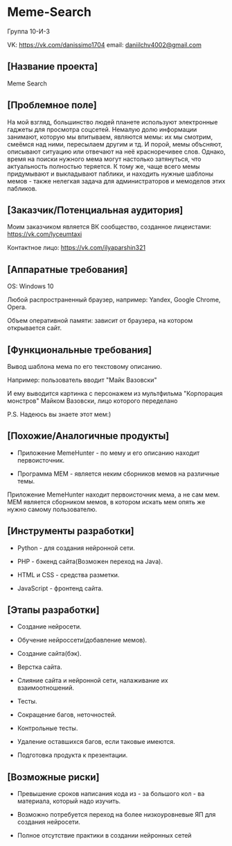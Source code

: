 # Meme-Search
Группа 10-И-3

VK: https://vk.com/danissimo1704 email: daniilchv4002@gmail.com

## [Название проекта]

Meme Search

## [Проблемное поле]

На мой взгляд, большинство людей планете используют электронные гаджеты для просмотра соцсетей. Немалую долю информации занимают, которую мы впитываем, являются мемы: их мы смотрим, смеёмся над ними, пересылаем другим и тд. И порой, мемы объсняют, описывают ситуацию или отвечают на неё красноречивее слов. Однако, время на поиски нужного мема могут настолько затянуться, что актуальность полностью теряется. К тому же, чаще всего мемы придумывают и выкладывают паблики, и находить нужные шаблоны мемов - также нелегкая задача для администраторов и мемоделов этих пабликов.

## [Заказчик/Потенциальная аудитория]

Моим заказчиком является ВК сообщество, созданное лицеистами: https://vk.com/lyceumtaxi

Контактное лицо: https://vk.com/ilyaparshin321

## [Аппаратные требования]

OS: Windows 10

Любой распространенный браузер, например: Yandex, Google Chrome, Opera.

Объем оперативной памяти: зависит от браузера, на котором открывается сайт.

## [Функциональные требования]

Вывод шаблона мема по его текстовому описанию.

Например: пользователь вводит "Майк Вазовски" 

И ему выводится картинка с персонажем из мультфильма "Корпорация монстров" Майком Вазовски, лицо которого переделано

P.S. Надеюсь вы знаете этот мем:)

## [Похожие/Аналогичные продукты]

* Приложение MemeHunter - по мему и его описанию находит первоисточник.

* Программа MEM - является неким сборников мемов на различные темы.

Приложение MemeHunter находит первоисточник мема, а не сам мем. MEM является сборником мемов, в котором искать мем опять же нужно самому пользователю.

## [Инструменты разработки]

* Python - для создания нейронной сети.

* PHP - бэкенд сайта(Возможен переход на Java).

* HTML и CSS - средства разметки.

* JavaScript - фронтенд сайта.


## [Этапы разработки]

* Создание нейросети.

* Обучение нейроссети(добавление мемов).

* Создание сайта(бэк).

* Верстка сайта.

* Слияние сайта и нейронной сети, налаживание их взаимоотношений.

* Тесты.

* Сокращение багов, неточностей.

* Контрольные тесты.

* Удаление оставшихся багов, если таковые имеются.

* Подготовка продукта к презентации.

## [Возможные риски]

* Превышение сроков написания кода из - за большого кол - ва материала, который надо изучить.

* Возможно потребуется переход на более низкоуровневые ЯП для создания нейросети.

* Полное отсутствие практики в создании нейронных сетей






